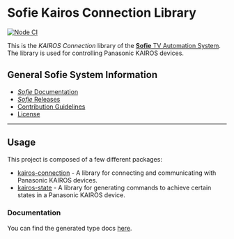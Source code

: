 # Sofie Kairos Connection Library

[![Node CI](https://github.com/Sofie-Automation/sofie-kairos-connection/actions/workflows/node.yaml/badge.svg)](https://github.com/Sofie-Automation/sofie-kairos-connection/actions/workflows/node.yaml)

This is the _KAIROS Connection_ library of the [**Sofie** TV Automation System](https://github.com/Sofie-Automation/Sofie-TV-automation/). The library is used for controlling Panasonic KAIROS devices.

## General Sofie System Information

- [_Sofie_ Documentation](https://sofie-automation.github.io/sofie-core/)
- [_Sofie_ Releases](https://sofie-automation.github.io/sofie-core/releases)
- [Contribution Guidelines](CONTRIBUTING.md)
- [License](LICENSE)

---

## Usage

This project is composed of a few different packages:

- [kairos-connection](./packages/kairos-connection/) - A library for connecting and communicating with Panasonic KAIROS devices.
- [kairos-state](./packages/kairos-state/) - A library for generating commands to achieve certain states in a Panasonic KAIROS device.

### Documentation

You can find the generated type docs [here](https://sofie-automation.github.io/sofie-kairos-connection/).
